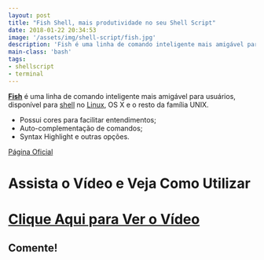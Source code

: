 ```yaml
---
layout: post
title: "Fish Shell, mais produtividade no seu Shell Script"
date: 2018-01-22 20:34:53
image: '/assets/img/shell-script/fish.jpg'
description: 'Fish é uma linha de comando inteligente mais amigável para usuários, disponível para Linux e Unix.'
main-class: 'bash'
tags:
- shellscript
- terminal
---
```


[__Fish__](http://fishshell.com/) é uma linha de comando inteligente mais amigável para usuários, disponível para [shell](http://www.terminalroot.com.br/shell/) no [Linux](http://www.terminalroot.com.br/tags#linux), OS X e o resto da família UNIX.

+ Possui cores para facilitar entendimentos;
+ Auto-complementação de comandos;
+ Syntax Highlight e outras opções.

[Página Oficial](http://fishshell.com/)

# Assista o Vídeo e Veja Como Utilizar

# [Clique Aqui para Ver o Vídeo](https://www.youtube.com/watch?v=uCLmjMErXXU)


## Comente!

<script async src="https://pagead2.googlesyndication.com/pagead/js/adsbygoogle.js"></script>

<!-- Informat -->
<ins class="adsbygoogle"
 style="display:block"
 data-ad-client="ca-pub-2838251107855362"
 data-ad-slot="2327980059"
 data-ad-format="auto"
 data-full-width-responsive="true"></ins>

<script>
(adsbygoogle = window.adsbygoogle || []).push({});
</script>

